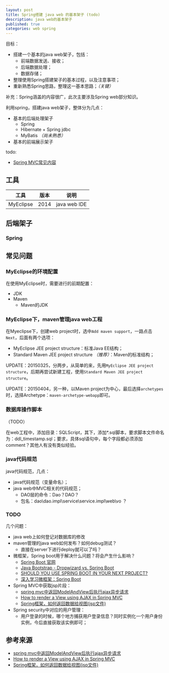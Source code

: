 ```yaml
---
layout: post
title: Spring搭建 java web 的基本架子 (todo)
description: java web的基本架子
published: true
categories: web spring
---
```


目标：

* 搭建一个基本的java web架子，包括：
	* 前端数据发送、接收；
	* 后端数据处理；
	* 数据存储；
* 整理使用Spring搭建架子的基本过程，以及注意事项；
* 重新熟悉Spring思路，整理这一基本思路；*（关键）*

补充：Spring涵盖的内容很广，此次主要涉及Spring web部分知识。



利用spring，搭建java web架子，整体分为几点：

* 基本的后端处理架子
	* Spring
	* Hibernate + Spring jdbc
	* MyBatis *（尚未熟悉）*
* 基本的前端展示架子


todo:

* [Spring MVC常见内容][Spring MVC常见内容]



## 工具

|工具|版本|说明|
|----|----|----|
|MyEclipse| 2014|java web IDE|





## 后端架子






### Spring


















## 常见问题


### MyEclipse的环境配置

在使用MyEclipse时，需要进行的前期配置：

* JDK
* Maven
	* Maven的JDK

### MyEclipse下，maven管理java web工程

在Myeclipse下，创建web project时，选中`Add maven support`，一路点击`Next`，后面有两个选项：

* MyEclipse JEE project structure：标准Java EE结构；
* Standard Maven JEE project structure *（推荐）*：Maven的标准结构；

UPDATE：20150325，分两步，从简单的来，先用`MyEclipse JEE project structure`，后期再尝试新建工程，使用`Standard Maven JEE project structure`。

UPDATE：20150404，另一种，以Maven project为中心，最后选择`archetypes`时，选择Archetype：`maven-archetype-webapp`即可。

### 数据库操作脚本

（TODO）

在web工程中，添加目录：SQLScript，其下，添加*.sql脚本，要求脚本文件命名为：ddl_timestamp.sql；要求，具体sql语句中，每个字段都必须添加comment？其他人有没有类似经验。

### java代码规范

java代码规范，几点：

* java代码规范（变量命名）；
* java web中MVC相关的代码规范；
	* DAO层的命令：Dao？DAO？
	* 包名：dao\dao.impl\service\service.impl\web\vo ？



### TODO

几个问题：

* java web上如何登记对数据库的修改
* maven管理的java web如何发布？如何debug测试？
	* 直接在server下进行deploy就可以了吗？
* 微框架，Spring boot用于解决什么问题？将会产生什么影响？
	* [Spring Boot 官网][Spring Boot 官网]
	* [Java Bootstrap - Dropwizard vs. Spring Boot][Java Bootstrap - Dropwizard vs. Spring Boot]
	* [SHOULD YOU USE SPRING BOOT IN YOUR NEXT PROJECT?][SHOULD YOU USE SPRING BOOT IN YOUR NEXT PROJECT?]
	* [深入学习微框架：Spring Boot][深入学习微框架：Spring Boot]
* Spring MVC中获取jsp片段：
	* [spring mvc中返回ModelAndView后执行ajax异步请求][spring mvc中返回ModelAndView后执行ajax异步请求]
	* [How to render a View using AJAX in Spring MVC][How to render a View using AJAX in Spring MVC]
	* [Spring框架，如何返回数据给视图(jsp文件)][Spring框架，如何返回数据给视图(jsp文件)]
* Spring security中对应的用户管理：
	* 用户登录的时候，哪个地方捕获用户登录信息？同时实例化一个用户身份实例，今后直接获取该实例即可；




## 参考来源


* [spring mvc中返回ModelAndView后执行ajax异步请求][spring mvc中返回ModelAndView后执行ajax异步请求]
* [How to render a View using AJAX in Spring MVC][How to render a View using AJAX in Spring MVC]
* [Spring框架，如何返回数据给视图(jsp文件)][Spring框架，如何返回数据给视图(jsp文件)]








[NingG]:    http://ningg.github.com  "NingG"

[深入学习微框架：Spring Boot]:							http://www.infoq.com/cn/articles/microframeworks1-spring-boot
[SHOULD YOU USE SPRING BOOT IN YOUR NEXT PROJECT?]:		http://steveperkins.com/use-spring-boot-next-project/
[Java Bootstrap - Dropwizard vs. Spring Boot]:			http://blog.takipi.com/java-bootstrap-dropwizard-vs-spring-boot/
[Spring Boot 官网]:										http://projects.spring.io/spring-boot/
[spring mvc中返回ModelAndView后执行ajax异步请求]:		http://blog.csdn.net/cdnsa/article/details/21167789
[How to render a View using AJAX in Spring MVC]:		http://stackoverflow.com/questions/4816080/how-to-render-a-view-using-ajax-in-spring-mvc
[Spring框架，如何返回数据给视图(jsp文件)]:				http://blog.csdn.net/lee353086/article/details/8620470


[Spring MVC常见内容]:			http://my.oschina.net/zhdkn/blog?catalog=318414






